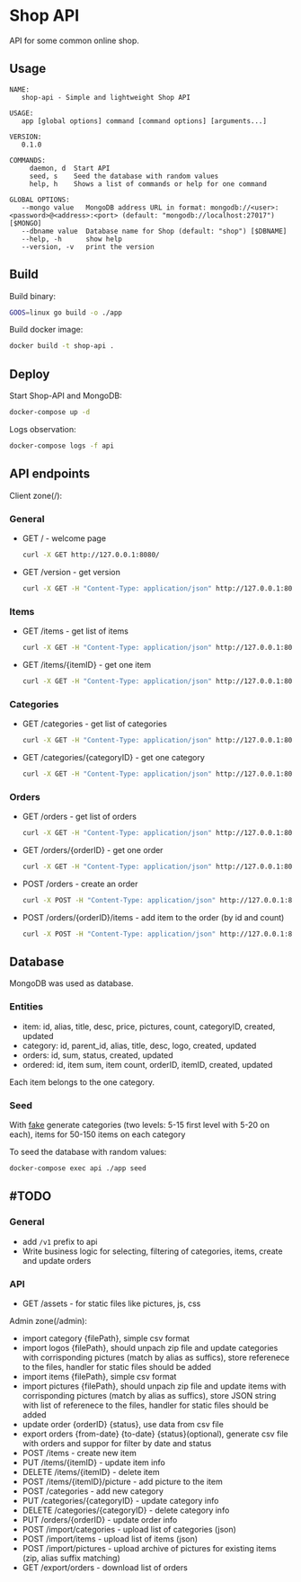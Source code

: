 # Shop API

API for some common online shop.

## Usage

```text
NAME:
   shop-api - Simple and lightweight Shop API

USAGE:
   app [global options] command [command options] [arguments...]

VERSION:
   0.1.0

COMMANDS:
     daemon, d  Start API
     seed, s    Seed the database with random values
     help, h    Shows a list of commands or help for one command

GLOBAL OPTIONS:
   --mongo value   MongoDB address URL in format: mongodb://<user>:<password>@<address>:<port> (default: "mongodb://localhost:27017") [$MONGO]
   --dbname value  Database name for Shop (default: "shop") [$DBNAME]
   --help, -h      show help
   --version, -v   print the version
```

## Build

Build binary:

```bash
GOOS=linux go build -o ./app
```

Build docker image:

```bash
docker build -t shop-api .
```

## Deploy

Start Shop-API and MongoDB:

```bash
docker-compose up -d
```

Logs observation:

```bash
docker-compose logs -f api
```

## API endpoints

Client zone(/):

### General

* GET / - welcome page
    ```bash
    curl -X GET http://127.0.0.1:8080/
    ```
* GET /version - get version
    ```bash
    curl -X GET -H "Content-Type: application/json" http://127.0.0.1:8080/version
    ```

### Items

* GET /items - get list of items
    ```bash
    curl -X GET -H "Content-Type: application/json" http://127.0.0.1:8080/items
    ```
* GET /items/{itemID} - get one item
    ```bash
    curl -X GET -H "Content-Type: application/json" http://127.0.0.1:8080/items/<itemID>
    ```

### Categories

* GET /categories - get list of categories
    ```bash
    curl -X GET -H "Content-Type: application/json" http://127.0.0.1:8080/categories
    ```
* GET /categories/{categoryID} - get one category
    ```bash
    curl -X GET -H "Content-Type: application/json" http://127.0.0.1:8080/categories/<categoryID>
    ```

### Orders

* GET /orders - get list of orders
    ```bash
    curl -X GET -H "Content-Type: application/json" http://127.0.0.1:8080/orders
    ```
* GET /orders/{orderID} - get one order
    ```bash
    curl -X GET -H "Content-Type: application/json" http://127.0.0.1:8080/orders/<orderID>
    ```
* POST /orders - create an order
    ```bash
    curl -X POST -H "Content-Type: application/json" http://127.0.0.1:8080/orders -d '{"status": "new"}'
    ```
* POST /orders/{orderID}/items - add item to the order (by id and count)
    ```bash
    curl -X POST -H "Content-Type: application/json" http://127.0.0.1:8080/orders/<orderID> -d '{"item_id": "<itemID>", "item_cnt": 5}'
    ```

## Database

MongoDB was used as database.

### Entities

* item: id, alias, title, desc, price, pictures, count, categoryID, created, updated
* category: id, parent_id, alias, title, desc, logo, created, updated
* orders: id, sum, status, created, updated
* ordered: id, item sum, item count, orderID, itemID, created, updated

Each item belongs to the one category.

### Seed

With [fake](https://github.com/icrowley/fake) generate categories (two levels: 5-15 first level with 5-20 on each), items for 50-150 items on each category

To seed the database with random values:

```bash
docker-compose exec api ./app seed
```

## #TODO

### General

* add `/v1` prefix to api
* Write business logic for selecting, filtering of categories, items, create and update orders

### API

* GET /assets - for static files like pictures, js, css

Admin zone(/admin):

* import category {filePath}, simple csv format
* import logos {filePath}, should unpach zip file and update categories with corrisponding pictures (match by alias as suffics), store referenece to the files, handler for static files should be added
* import items {filePath}, simple csv format
* import pictures {filePath}, should unpach zip file and update items with corrisponding pictures (match by alias as suffics), store JSON string  with list of referenece to the files, handler for static files should be added
* update order {orderID} {status}, use data from csv file
* export orders {from-date} {to-date} {status}(optional), generate csv file with orders and suppor for filter by date and status
* POST /items - create new item
* PUT /items/{itemID} - update item info
* DELETE /items/{itemID} - delete item
* POST /items/{itemID}/picture - add picture to the item
* POST /categories - add new category
* PUT /categories/{categoryID} - update category info
* DELETE /categories/{categoryID} - delete category info
* PUT /orders/{orderID} - update order info
* POST /import/categories - upload list of categories (json)
* POST /import/items - upload list of items (json)
* POST /import/pictures - upload archive of pictures for existing items (zip, alias suffix matching)
* GET /export/orders - download list of orders
